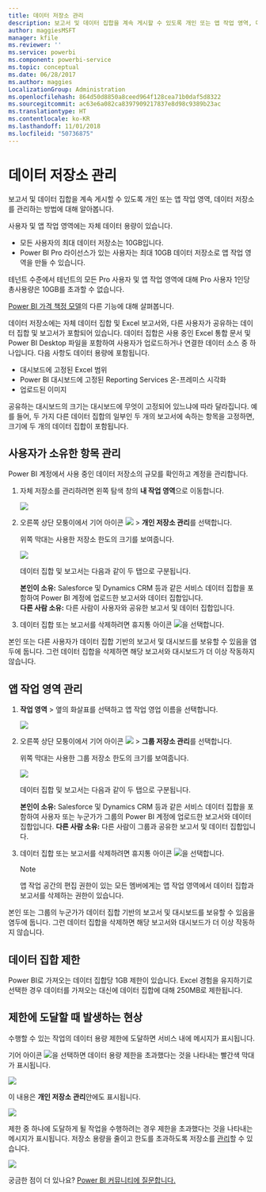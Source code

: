 ```yaml
---
title: 데이터 저장소 관리
description: 보고서 및 데이터 집합을 계속 게시할 수 있도록 개인 또는 앱 작업 영역, 데이터 저장소를 관리하는 방법에 대해 알아봅니다.
author: maggiesMSFT
manager: kfile
ms.reviewer: ''
ms.service: powerbi
ms.component: powerbi-service
ms.topic: conceptual
ms.date: 06/28/2017
ms.author: maggies
LocalizationGroup: Administration
ms.openlocfilehash: 864d50d8850a8ceed964f128cea71b0daf5d8322
ms.sourcegitcommit: ac63e6a082ca8397909217837e8d98c9389b23ac
ms.translationtype: HT
ms.contentlocale: ko-KR
ms.lasthandoff: 11/01/2018
ms.locfileid: "50736875"
---
```

# <a name="manage-your-data-storage"></a>데이터 저장소 관리
보고서 및 데이터 집합을 계속 게시할 수 있도록 개인 또는 앱 작업 영역, 데이터 저장소를 관리하는 방법에 대해 알아봅니다.

사용자 및 앱 작업 영역에는 자체 데이터 용량이 있습니다.

* 모든 사용자의 최대 데이터 저장소는 10GB입니다.
* Power BI Pro 라이선스가 있는 사용자는 최대 10GB 데이터 저장소로 앱 작업 영역을 만들 수 있습니다.

테넌트 수준에서 테넌트의 모든 Pro 사용자 및 앱 작업 영역에 대해 Pro 사용자 1인당 총사용량은 10GB를 초과할 수 없습니다.

[Power BI 가격 책정 모델](https://powerbi.microsoft.com/pricing)의 다른 기능에 대해 살펴봅니다.

데이터 저장소에는 자체 데이터 집합 및 Excel 보고서와, 다른 사용자가 공유하는 데이터 집합 및 보고서가 포함되어 있습니다. 데이터 집합은 사용 중인 Excel 통합 문서 및 Power BI Desktop 파일을 포함하여 사용자가 업로드하거나 연결한 데이터 소스 중 하나입니다. 다음 사항도 데이터 용량에 포함됩니다.

* 대시보드에 고정된 Excel 범위
* Power BI 대시보드에 고정된 Reporting Services 온-프레미스 시각화
* 업로드된 이미지

공유하는 대시보드의 크기는 대시보드에 무엇이 고정되어 있느냐에 따라 달라집니다. 예를 들어, 두 가지 다른 데이터 집합의 일부인 두 개의 보고서에 속하는 항목을 고정하면, 크기에 두 개의 데이터 집합이 포함됩니다.

<a name="manage"/>

## <a name="manage-items-owned-by-you"></a>사용자가 소유한 항목 관리
Power BI 계정에서 사용 중인 데이터 저장소의 규모를 확인하고 계정을 관리합니다.

1. 자체 저장소를 관리하려면 왼쪽 탐색 창의 **내 작업 영역**으로 이동합니다.
   
    ![](media/service-admin-manage-your-data-storage-in-power-bi/pbi_myworkspace.png)
2. 오른쪽 상단 모퉁이에서 기어 아이콘 ![](media/service-admin-manage-your-data-storage-in-power-bi/pbi_gearicon.png) \> **개인 저장소 관리**를 선택합니다.
   
    위쪽 막대는 사용한 저장소 한도의 크기를 보여줍니다.
   
    ![](media/service-admin-manage-your-data-storage-in-power-bi/pbi_persnlstorage.png)
   
    데이터 집합 및 보고서는 다음과 같이 두 탭으로 구분됩니다.
   
    **본인이 소유:** Salesforce 및 Dynamics CRM 등과 같은 서비스 데이터 집합을 포함하여 Power BI 계정에 업로드한 보고서와 데이터 집합입니다.  
    **다른 사람 소유:** 다른 사람이 사용자와 공유한 보고서 및 데이터 집합입니다.
3. 데이터 집합 또는 보고서를 삭제하려면 휴지통 아이콘 ![](media/service-admin-manage-your-data-storage-in-power-bi/pbi_deleteicon.png)을 선택합니다.

본인 또는 다른 사용자가 데이터 집합 기반의 보고서 및 대시보드를 보유할 수 있음을 염두에 둡니다. 그런 데이터 집합을 삭제하면 해당 보고서와 대시보드가 더 이상 작동하지 않습니다.

## <a name="manage-your-app-workspace"></a>앱 작업 영역 관리
1. **작업 영역** \> 옆의 화살표를 선택하고 앱 작업 영업 이름을 선택합니다.
   
    ![](media/service-admin-manage-your-data-storage-in-power-bi/pbi_groupworkspaces.png)
2. 오른쪽 상단 모퉁이에서 기어 아이콘 ![](media/service-admin-manage-your-data-storage-in-power-bi/pbi_gearicon.png) \> **그룹 저장소 관리**를 선택합니다.
   
    위쪽 막대는 사용한 그룹 저장소 한도의 크기를 보여줍니다.
   
    ![](media/service-admin-manage-your-data-storage-in-power-bi/pbi_groupstorage.png)
   
    데이터 집합 및 보고서는 다음과 같이 두 탭으로 구분됩니다.
   
    **본인이 소유:** Salesforce 및 Dynamics CRM 등과 같은 서비스 데이터 집합을 포함하여 사용자 또는 누군가가 그룹의 Power BI 계정에 업로드한 보고서와 데이터 집합입니다.
    **다른 사람 소유:** 다른 사람이 그룹과 공유한 보고서 및 데이터 집합입니다.
3. 데이터 집합 또는 보고서를 삭제하려면 휴지통 아이콘 ![](media/service-admin-manage-your-data-storage-in-power-bi/pbi_deleteicon.png)을 선택합니다.
   
   > [!NOTE]
   > 앱 작업 공간의 편집 권한이 있는 모든 멤버에게는 앱 작업 영역에서 데이터 집합과 보고서를 삭제하는 권한이 있습니다.
   > 
   > 

본인 또는 그룹의 누군가가 데이터 집합 기반의 보고서 및 대시보드를 보유할 수 있음을 염두에 둡니다. 그런 데이터 집합을 삭제하면 해당 보고서와 대시보드가 더 이상 작동하지 않습니다.

## <a name="dataset-limits"></a>데이터 집합 제한
Power BI로 가져오는 데이터 집합당 1GB 제한이 있습니다. Excel 경험을 유지하기로 선택한 경우 데이터를 가져오는 대신에 데이터 집합에 대해 250MB로 제한됩니다.

## <a name="what-happens-when-you-hit-a-limit"></a>제한에 도달할 때 발생하는 현상
수행할 수 있는 작업의 데이터 용량 제한에 도달하면 서비스 내에 메시지가 표시됩니다. 

기어 아이콘 ![](media/service-admin-manage-your-data-storage-in-power-bi/pbi_gearicon.png)을 선택하면 데이터 용량 제한을 초과했다는 것을 나타내는 빨간색 막대가 표시됩니다.

![](media/service-admin-manage-your-data-storage-in-power-bi/manage-storage-limit.png)

이 내용은 **개인 저장소 관리**안에도 표시됩니다.

 ![](media/service-admin-manage-your-data-storage-in-power-bi/manage-storage-limit2.png)

 제한 중 하나에 도달하게 될 작업을 수행하려는 경우 제한을 초과했다는 것을 나타내는 메시지가 표시됩니다. 저장소 용량을 줄이고 한도를 초과하도록 저장소를 [관리](#manage)할 수 있습니다.

 ![](media/service-admin-manage-your-data-storage-in-power-bi/powerbi-pro-over-limit.png)

 궁금한 점이 더 있나요? [Power BI 커뮤니티에 질문합니다.](http://community.powerbi.com/)

